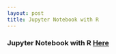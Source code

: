 ```yaml
---
layout: post
title: Jupyter Notebook with R
---
```


### Jupyter Notebook with R [Here](https://marcocarnini.github.io/software/2016/08/01/installing-r-kernel-for-jupyter.html)
